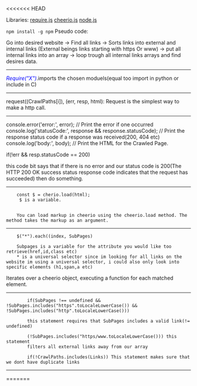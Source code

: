 <<<<<<< HEAD

Libraries:
[require.js](https://requirejs.org/)
[cheerio.js](https://cheerio.js.org/)
[node.js](https://nodejs.org/en/)

`npm install -g npm`
Pseudo code:

Go into desired website -> Find all links -> Sorts links into external and internal links  (External beings links starting with https Or www) -> put all internal links into an array ->  loop trough all internal links arrays and find desires data.

  _______________________________________________

<span style="color:blue">*Require("X")*</span>.imports the chosen moduels(equal too import in python or include in C) 

  _______________________________________________

request((CrawlPaths[i]), (err, resp, html):
Request is the simplest way to make a http call.

  _______________________________________________

console.error('error:', error); // Print the error if one occurred
  console.log('statusCode:', response && response.statusCode); // Print the response status code if a response was received(200, 404 etc)
  console.log('body:', body); // Print the HTML for the Crawled Page.

  if(!err && resp.statusCode == 200)

  this code bit says that if there is no error and our status code is 200(The HTTP 200 OK success status response code indicates that the request has succeeded) then do something.

  _______________________________________________

        const $ = cherio.load(html);
         $ is a variable.


        You can load markup in cheerio using the cheerio.load method. The method takes the markup as an argument.

_______________________________________________


        $("*").each((index, SubPages) 

        Subpages is a variable for the attribute you would like too retrieve(href,id,class etc)
        * is a universal selector since im looking for all links on the website im using a universal selector, i could also only look into specific elements (h1,span,a etc)


Iterates over a cheerio object, executing a function for each matched element.

_______________________________________________

            if(SubPages !== undefined && !SubPages.includes("https".toLocaleLowerCase()) && !SubPages.includes("http".toLocaleLowerCase()))

            this statement requires that SubPages includes a valid link(!= undefined) 

            (!SubPages.includes("https/www.toLocaleLowerCase())) this statement
            filters all external links away from our array

            if(!CrawlPaths.includes(Links)) This statement makes sure that we dont have duplicate links



_______________________________________________
=======

